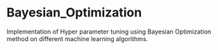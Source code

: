 # Bayesian_Optimization
Implementation of Hyper parameter tuning using Bayesian Optimization method on different machine learning algorithms.
